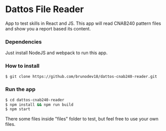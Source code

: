 # Dattos File Reader

App to test skills in React and JS.
This app will read CNAB240 pattern files and show you a report based its content.

### Dependencies

Just install NodeJS and webpack to run this app.

### How to install

```sh
$ git clone https://github.com/brunodev18/dattos-cnab240-reader.git
```

### Run the app

```sh
$ cd dattos-cnab240-reader
$ npm install && npm run build
$ npm start
```
There some files inside "files" folder to test, but feel free to use your own files.